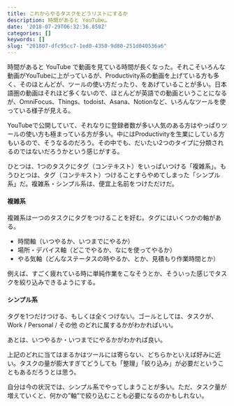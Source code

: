 ```yaml
---
title: これからやるタスクをどうリストにするか
description: 時間があると YouTube…
date: '2018-07-29T06:32:36.858Z'
categories: []
keywords: []
slug: "201807-dfc95cc7-1ed0-4350-9d80-251d040536a6"
---
```

時間があると YouTube で動画を見ている時間が長くなった。それこそいろんな動画がYouTubeに上がっているが、Productivity系の動画を上げている方も多く、そのほとんどが、ツールの使い方だったり、をあげていることが多い。日本語圏の動画はそれほど多くないので、ほとんどが英語での動画ということになるが、OmniFocus、Things、todoist、Asana、Notionなど、いろんなツールを使っている様子が見える。

YouTubeで公開していて、それなりに登録者数が多い人気のある方はやっぱりツールの使い方も極まっている方が多い。中にはProductivityを生業にしている方もいるので、そうなるのだろう。その中でも、だいたい2つのタイプに分類されるのではないだろうかという感じがする。

ひとつは、1つのタスクにタグ（コンテキスト）をいっぱいつける「複雑系」。もうひとつは、タグ（コンテキスト）つけることすらやめてしまった「シンプル系」だ。複雑系・シンプル系は、便宜上名前をつけただけだ。

#### 複雑系

複雑系は一つのタスクにタグをつけることを好む。タグにはいくつかの軸がある。

*   時間軸（いつやるか、いつまでにやるか）
*   場所・デバイス軸（どこでやるか、なにを使ってやるか）
*   やる気軸（どんなステータスの時やるか、とか、見積もり作業時間とか）

例えば、すごく疲れている時に単純作業をこなそうとか、そういった感じでタスクを絞り込みできるようにする。

#### シンプル系

タグを1つだけつける、もしくは全くつけない。ゴールとしては、タスクが、Work / Personal / その他 のどれに属するかがわかればいい。

あとは、いつやるか・いつまでにやるかがわかれば良い。

上記のどれに当てはまるかはツールには寄らない、どちらかといえば好みに近い。タスクの量が膨大すぎてどうしても「整理」「絞り込み」が必要だということもあるだろうとは思う。

自分は今の状況では、シンプル系でやってしまうことが多い。ただ、タスク量が増えていくと、何かの”軸”で絞り込むことも必要になるのかもしれない。